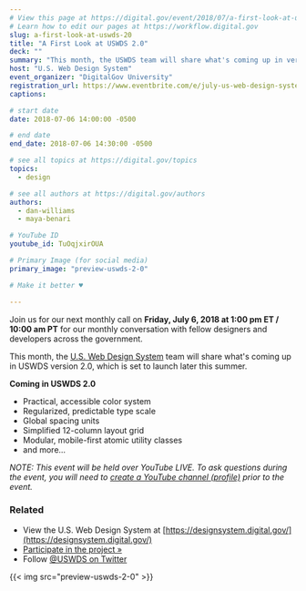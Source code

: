 ```yaml
---
# View this page at https://digital.gov/event/2018/07/a-first-look-at-uswds-20
# Learn how to edit our pages at https://workflow.digital.gov
slug: a-first-look-at-uswds-20
title: "A First Look at USWDS 2.0"
deck: ""
summary: "This month, the USWDS team will share what's coming up in version 2.0 which is set to launch later this summer."
host: "U.S. Web Design System"
event_organizer: "DigitalGov University"
registration_url: https://www.eventbrite.com/e/july-us-web-design-system-monthly-call-tickets-46807677022
captions: 

# start date
date: 2018-07-06 14:00:00 -0500

# end date
end_date: 2018-07-06 14:30:00 -0500

# see all topics at https://digital.gov/topics
topics: 
  - design

# see all authors at https://digital.gov/authors
authors: 
  - dan-williams
  - maya-benari

# YouTube ID
youtube_id: TuOqjxirOUA

# Primary Image (for social media)
primary_image: "preview-uswds-2-0"

# Make it better ♥

---
```


Join us for our next monthly call on **Friday, July 6, 2018 at 1:00 pm ET / 10:00 am PT** for our monthly conversation with fellow designers and developers across the government.

This month, the [U.S. Web Design System](https://designsystem.digital.gov/) team will share what's coming up in USWDS version 2.0, which is set to launch later this summer.

**Coming in USWDS 2.0**

- Practical, accessible color system
- Regularized, predictable type scale
- Global spacing units
- Simplified 12-column layout grid
- Modular, mobile-first atomic utility classes
- and more...

_NOTE: This event will be held over YouTube LIVE. To ask questions during the event, you will need to [create a YouTube channel (profile)](https://support.google.com/youtube/answer/1646861?hl=en) prior to the event._

### Related

- View the U.S. Web Design System at [https://designsystem.digital.gov/](https://designsystem.digital.gov/)
- [Participate in the project »](https://github.com/uswds/uswds)
- Follow [@USWDS on Twitter](https://twitter.com/uswds)

{{< img src="preview-uswds-2-0" >}}
